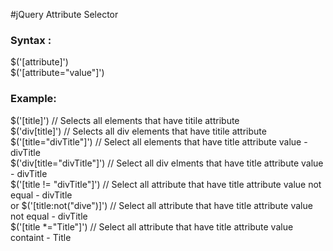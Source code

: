  #jQuery Attribute Selector
 ### Syntax :
 $('[attribute]')</br>
 $('[attribute="value"]')
 
 ### Example:
 $('[title]') // Selects all elements that have titile attribute </br>
 $('div[title]') // Selects all div elements that have titile attribute </br>
 $('[title="divTitle"]') // Select all elements that have title attribute value - divTitle </br>
 $('div[title="divTitle"]') // Select all div elments that have title attribute value - divTitle</br>
 $('[title != "divTitle"]') // Select all attribute that have title attribute value not equal - divTitle </br>
 or 
 $('[title:not("dive")]') // Select all attribute that have title attribute value not equal - divTitle </br>
 $('[title *="Title"]') // Select all attribute that have title attribute value containt - Title</br>
 

